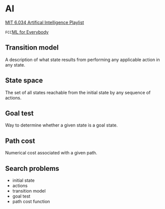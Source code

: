 # AI

[MIT 6.034 Artifical Intelligence Playlist](https://www.youtube.com/playlist?list=PLUl4u3cNGP63gFHB6xb-kVBiQHYe_4hSi)  

`FCC`[ML for Everybody](https://www.youtube.com/watch?v=i_LwzRVP7bg)  

## Transition model
A description of what state results from performing any applicable action in any state.  

## State space
The set of all states reachable from the initial state by any sequence of actions.  

## Goal test
Way to determine whether a given state is a goal state.  

## Path cost
Numerical cost associated with a given path.  

## Search problems
- initial state
- actions
- transition model
- goal test
- path cost function
